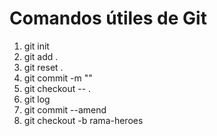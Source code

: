 # Comandos útiles de Git

1. git init
2. git add . 
3. git reset .
4. git commit -m ""
5. git checkout -- .
6. git log
7. git commit --amend
8. git checkout -b rama-heroes
